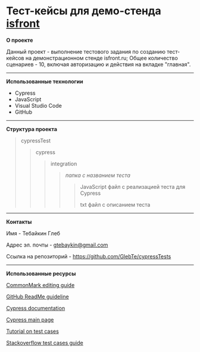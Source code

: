 # Тест-кейсы для демо-стенда [isfront](https://isfront.ru/)
**О проекте**

   Данный проект - выполнение тестового задания по созданию тест-кейсов на демонстрационном стенде isfront.ru; Общее количество сценариев - 10, включая авторизацию и действия на вкладке "главная". 
   
---
**Использованные технологии**
* Cypress
* JavaScript
* Visual Studio Code
* GitHub
---
**Структура проекта**
> cypressTest
> > cypress
> > > integration
> > > > *папка с названием теста*
> > > > > JavaScript файл с реализацией теста для Cypress 
> > > > > 
> > > > > txt файл с описанием теста
---
**Контакты** 

Имя - Тебайкин Глеб

Адрес эл. почты - gtebaykin@gmail.com

Ссылка на репозиторий - https://github.com/GlebTe/cypressTests

---
**Использованные ресурсы**

[CommonMark editing guide](https://commonmark.org/help/)

[GitHub ReadMe guideline](https://github.com/othneildrew/Best-README-Template#roadmap)

[Cypress documentation](https://docs.cypress.io)

[Cypress main page](https://www.cypress.io)

[Tutorial on test cases](https://www.parasoft.com/blog/how-to-write-test-cases-for-software-examples-tutorial/)

[Stackoverflow test cases guide](https://stackoverflow.com/questions/5335574/test-case-preparation)
